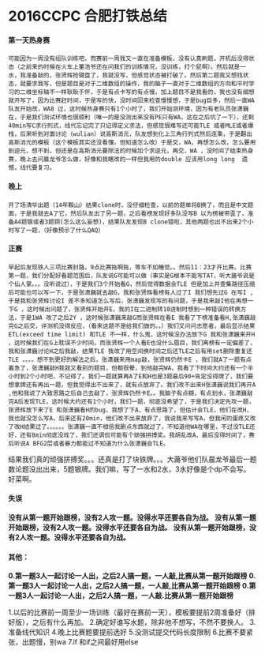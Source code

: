 # 2016CCPC 合肥打铁总结
#### 第一天热身赛
    可能因为一周没有组队训练吧，而赛前一周我又一直在准备模板，没有认真刷题，开机后没得状态（之前来的时候在火车上董浩爷还在问我们的训练情况，没训练，打个屁啊）。然后就是一水，我准备敲的，张贤辉抢键盘了，我就没写，但感觉状态被打破了。然后第二题我又想找状态，就要求我写，但是题目是对于二维数组的操作，我的脑子一直对于二维数组的方向和平时学习的二维坐标轴不一样耿耿于怀，于是有点卡写的有点慢，加上题目不是我看的，我也没有细想就开写了，因为比赛赶时间，于是写的快，没时间回来检查慢慢想，于是bug巨多，然后一直WA 队友开始改，WA8 过，这时候热身赛只有1个小时了，我们开始测环境，因为有老队员张潇巍在，于是我们测试环境也很顺利（唯一的是没测出来没有PE只有WA，这在之后坑了一下），还剩40min写C求行列式，线代忘记完了只记得定义求法，但感觉很难写还可能TLE 或者MLE或者爆栈，后来听到对面讨论（wulian）说高斯消元，队友想到化上三角行列式然后连乘，于是翻出高斯消元的模板（这个模板其实还没看懂，但知道怎么改）于是交，WA，再想怎么改，怎么要用到逆元，想不到，但还是在高斯消元要除法的时候加个求逆元，再交，WA ，没时间了结束热身赛，晚上去问晨龙爷怎么做，好像和我瞎改的一样但我用的double 应该用long long  遗憾，线代要复习。
#### 晚上
    开了场清华出题（14年鞍山）结果clone时，没仔细检查，以前的题单将B换了，而且是中文题面，于是我就去A了它，然后队友出了另一题，之后看榜发现好多队没写B 以为榜被带歪了，准备A4题银或者3题铜(怎么这么妄想)，结果队友发现B clone错啦，其他两题也出不出来2个小时写了一题，（好像预示了什么QAQ）
#### 正赛
    早起后发现铁人三项比赛封路，9点比赛拖啊拖，等车不如睡觉。。然后11：23才开比赛。比赛第一题，我们分配好看题范围后，队友说G可能可以做（事实是G根本不能写TAT，听大蕗爷说是个仙人掌。。。没听说过），于是我们3个开始看G，然后觉得数据会TLE 但是加上并查集路径压缩后可能也可以写一下，于是张潇巍就去敲G，我和张贤辉看榜有人过了I 我们想先过G 在写I ,于是我和张贤辉讨论I 差不多知道怎么写后，张潇巍发现写的有问题，于是我来敲I他在再想一下G ，这时候出问题了，张贤辉开始开E，我的I在二进制转10进制时想到一种错误的转换方法，于是1WA 改了之后2Y ，这时候张潇巍来敲G而张贤辉在看E 我看了下榜准备看H,张潇巍敲完G之后交，评测机没得反应，（看来这题不是给我们做的。。）我们又问问志愿者，最后显示结果ETL(exceed time limit) 和TLE 不一样，什么鬼，这时候没办法放下G 我和张潇巍来开H ，这时候我们在G上耽误不少时间，而张贤辉一个人看E也没什么眉目，我们离榜有一定偏差了，我和张潇巍讨论H之后我敲，结果TLE 我改了用空间换时间之后还TLE之后有用set删除重复还TLE 。。。。想不到更好的解法之后，张潇巍来用map敲，张贤辉仍然卡E ，我们就A了一题有点着急了，张潇巍敲H我就又看别的题目，但都很晕，到他敲完WA，我看了下时间大约还有一个半小时到2个小时吧，不记得了。我们一题就算再A了E和H也是3题最后90+肯定没得牌了，我们要想拿牌还有再出一题，但我觉得出不出来了，就有点放弃了。我们改不出来H张潇巍说我们再开A ,他和我说了大致思路之后自己去敲了，张贤辉仍然卡E。。我脑子有点糊，有点划水，张潇巍敲完A后发现TLE，这时候大约还有1个小时，我们一题，彻底没希望了，于是我们决定先攻一题，张贤辉放下来了E 和张潇巍看H的bug，我想了下A，有点思路了，但估计会TLE，他们在改H，我也就没怎么写A，后来还有20min，他们改不出来放弃了，我说我来写写A，但我闲的蛋疼又改了改H结果过了。。。。。。张潇巍一直不相信我删点东西就过了，不知道他WA在哪里，不过没TLE还好，还有8min彻底没戏了，我们还调侃可能有个顽强拼搏奖。我胡乱改A，最后没得时间了，赛后听说A BFG2层或者暴力都能过不知道为什么张潇巍会TLE。
结果我们真的顽强拼搏奖。。。还真是打了块铁牌。。。大蕗爷他们队晨龙爷最后一题数论题没出出来，5题银牌。我们嘛，写了一水和2水，3水好像是个dp不会写。好菜啊。

#### 失误
**没有从第一题开始跟榜，没有2人攻一题。没得水平还要各自为战。**
**没有从第一题开始跟榜，没有2人攻一题。没得水平还要各自为战。**
**没有从第一题开始跟榜，没有2人攻一题。没得水平还要各自为战。**
#### 其他：
**0.第一题3人一起讨论一人出，之后2人搞一题，一人敲,比赛从第一题开始跟榜**
**0.第一题3人一起讨论一人出，之后2人搞一题，一人敲,比赛从第一题开始跟榜**
**0.第一题3人一起讨论一人出，之后2人搞一题，一人敲.比赛从第一题开始跟榜**

1.以后的比赛前一周至少一场训练（最好在赛前一天），模板要提前2周准备好（排好版），之后有什么再加。
2.确定好谁写水题，除非他不想写，不然不要换人。
3.准备线代知识
4.晚上比赛题要提前选好
5.没测试提交代码长度限制
6.比赛不要紧张，出题慢，别wa
7.if 和if之间最好用else 
